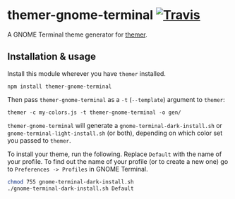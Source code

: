 # themer-gnome-terminal [![Travis](https://img.shields.io/travis/agarrharr/themer-gnome-terminal.svg)](https://travis-ci.org/agarrharr/themer-gnome-terminal)

A GNOME Terminal theme generator for [themer](https://github.com/mjswensen/themer).

## Installation & usage

Install this module wherever you have `themer` installed.

    npm install themer-gnome-terminal

Then pass `themer-gnome-terminal` as a `-t` (`--template`) argument to `themer`:

    themer -c my-colors.js -t themer-gnome-terminal -o gen/

`themer-gnome-terminal` will generate a `gnome-terminal-dark-install.sh` or `gnome-terminal-light-install.sh` (or both), depending on which color set you passed to `themer`.

To install your theme, run the following. Replace `Default` with the name of your profile. To find out the name of your profile (or to create a new one) go to `Preferences -> Profiles` in GNOME Terminal.

```sh
chmod 755 gnome-terminal-dark-install.sh
./gnome-terminal-dark-install.sh Default
```
